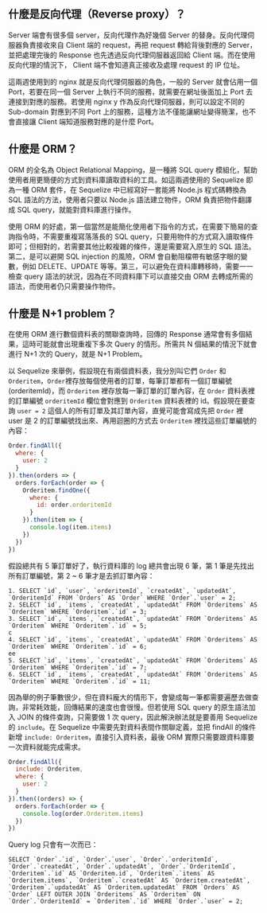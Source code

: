 ## 什麼是反向代理（Reverse proxy）？

Server 端會有很多個 server，反向代理作為好幾個 Server 的替身。反向代理伺服器負責接收來自 Client 端的 request，再把 request 轉給背後對應的 Server，並把處理完後的 Response 也先透過反向代理伺服器返回給 Client 端。而在使用反向代理的情況下， Client 端不會知道真正接收及處理 request 的 IP 位址。

這兩週使用到的 nginx 就是反向代理伺服器的角色，一般的 Server 就會佔用一個 Port，若要在同一個 Server 上執行不同的服務，就需要在網址後面加上 Port 去連接到對應的服務。若使用 nginx y 作為反向代理伺服器，則可以設定不同的 Sub-domain 對應到不同 Port 上的服務，這種方法不僅能讓網址變得簡潔，也不會直接讓 Client 端知道服務對應的是什麼 Port。


## 什麼是 ORM？

ORM 的全名為 Object Relational Mapping，是一種將 SQL query 模組化，幫助使用者用更簡便的方式到資料庫讀取資料的工具。如這兩週使用的 Sequelize 即為一種 ORM 套件，在 Sequelize 中已經寫好一套能將 Node.js 程式碼轉換為 SQL 語法的方法，使用者只要以 Node.js 語法建立物件，ORM  負責把物件翻譯成 SQL query，就能對資料庫進行操作。

使用 ORM 的好處，第一個當然是能簡化使用者下指令的方式，在需要下簡易的查詢指令時，不需要重複寫落落長的 SQL query，只要用物件的方式寫入讀取條件即可；但相對的，若需要其他比較複雜的條件，還是需要寫入原生的 SQL 語法。第二，是可以避開 SQL injection 的風險，ORM 會自動阻檔帶有敏感字眼的變數，例如 DELETE、UPDATE 等等。第三，可以避免在資料庫轉移時，需要一一檢查 query 語法的狀況，因為在不同資料庫下可以直接交由 ORM 去轉成所需的語法，而使用者仍只需要操作物件。


## 什麼是 N+1 problem？

在使用 ORM 進行數個資料表的關聯查詢時，回傳的 Response 通常會有多個結果，這時可能就會出現重複下多次 Query 的情形。所需共 N 個結果的情況下就會進行 N+1 次的 Query，就是 N+1 Problem。

以 Sequelize 來舉例，假設現在有兩個資料表，我分別叫它們 `Order` 和 `Orderitem`，`Order`裡存放每個使用者的訂單，每筆訂單都有一個訂單編號 (orderitemId)，而 `Orderitem` 裡存放每一筆訂單的訂單內容，在 `Order` 資料表裡的訂單編號 `orderitemId` 欄位會對應到 `Orderitem` 資料表裡的 id。假設現在要查詢 `user = 2` 這個人的所有訂單及其訂單內容，直覺可能會寫成先把 `Order` 裡 user 是 2 的訂單編號找出來、再用迴圈的方式去 `Orderitem` 裡找這些訂單編號的內容：

```javascript
Order.findAll({
  where: {
    user: 2
  }
}).then(orders => {
  orders.forEach(order => {
    Orderitem.findOne({
      where: {
        id: order.orderitemId
      }
    }).then(item => {
      console.log(item.items)
    })
  })
})
```

假設總共有 5 筆訂單好了，執行資料庫的 log 總共會出現 6 筆，第 1 筆是先找出所有訂單編號，第 2 ~ 6 筆才是去抓訂單內容：

```
1. SELECT `id`, `user`, `orderitemId`, `createdAt`, `updatedAt`, `OrderitemId` FROM `Orders` AS `Order` WHERE `Order`.`user` = 2;
2. SELECT `id`, `items`, `createdAt`, `updatedAt` FROM `Orderitems` AS `Orderitem` WHERE `Orderitem`.`id` = 3;
3. SELECT `id`, `items`, `createdAt`, `updatedAt` FROM `Orderitems` AS `Orderitem` WHERE `Orderitem`.`id` = 5;
c
4. SELECT `id`, `items`, `createdAt`, `updatedAt` FROM `Orderitems` AS `Orderitem` WHERE `Orderitem`.`id` = 6;
ee
5. SELECT `id`, `items`, `createdAt`, `updatedAt` FROM `Orderitems` AS `Orderitem` WHERE `Orderitem`.`id` = 7;
6. SELECT `id`, `items`, `createdAt`, `updatedAt` FROM `Orderitems` AS `Orderitem` WHERE `Orderitem`.`id` = 11;
```

因為舉的例子筆數很少，但在資料龐大的情形下，會變成每一筆都需要遍歷去做查詢，非常耗效能，回傳結果的速度也會很慢。但若使用 SQL query 的原生語法加入 JOIN 的條件查詢，只需要做 1 次 query，因此解決辦法就是要善用 Sequelize 的 `include`。在 Sequelize 中需要先對資料表間作關聯定義，並把 findAll 的條件新增 `include: Orderitem`，直接引入資料表，最後 ORM 實際只需要跟資料庫要一次資料就能完成需求。

```javascript
Order.findAll({
  include: Orderitem,
  where: {
    user: 2
  }
}).then((orders) => {
  orders.forEach(order => {       
    console.log(order.Orderitem.items)
  })
})
```
Query log 只會有一次而已：

```
SELECT `Order`.`id`, `Order`.`user`, `Order`.`orderitemId`, `Order`.`createdAt`, `Order`.`updatedAt`, `Order`.`OrderitemId`, `Orderitem`.`id` AS `Orderitem.id`, `Orderitem`.`items` AS `Orderitem.items`, `Orderitem`.`createdAt` AS `Orderitem.createdAt`, `Orderitem`.`updatedAt` AS `Orderitem.updatedAt` FROM `Orders` AS `Order` LEFT OUTER JOIN `Orderitems` AS `Orderitem` ON `Order`.`OrderitemId` = `Orderitem`.`id` WHERE `Order`.`user` = 2;
```